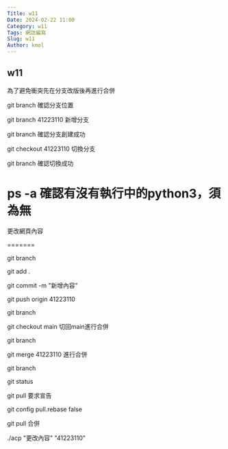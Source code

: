 ```yaml
---
Title: w11
Date: 2024-02-22 11:00
Category: w11
Tags: 網誌編寫
Slug: w11
Author: kmol
---
```


## w11
為了避免衝突先在分支改版後再進行合併

git branch 確認分支位置

git branch 41223110 新增分支

git branch 確認分支創建成功

git checkout 41223110 切換分支

git branch 確認切換成功

ps -a 確認有沒有執行中的python3，須為無
=======

更改網頁內容

=======

git branch

git add .

git commit -m "新增內容"

git push origin 41223110

git branch

git checkout main 切回main進行合併

git branch

git merge 41223110 進行合併

git branch

git status

git pull 要求宣告

git config pull.rebase false

git pull 合併

./acp "更改內容" "41223110"